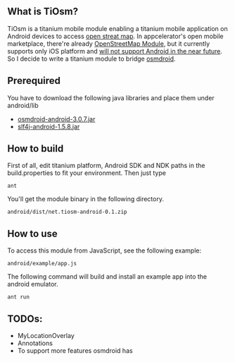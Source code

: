 What is TiOsm?
--------------------
TiOsm is a titanium mobile module enabling a titanium mobile application on Android devices to access [open streat map](http://www.openstreetmap.org/).
In appcelerator's open mobile marketplace, there're already [OpenStreetMap Module](https://marketplace.appcelerator.com/apps/2039), but it currently supports only iOS platform and [will not support Android in the near future](https://marketplace.appcelerator.com/apps/2039#questions).
So I decide to write a titanium module to bridge [osmdroid](http://code.google.com/p/osmdroid/).


Prerequired
--------------------
You have to download the following java libraries and place them under android/lib
* [osmdroid-android-3.0.7.jar](http://code.google.com/p/osmdroid/downloads/list)
* [slf4j-android-1.5.8.jar](http://www.slf4j.org/android/)


How to build
--------------------
First of all, edit titanium platform, Android SDK and NDK paths in the build.properties to fit your environment.
Then just type 
    
    ant

You'll get the module binary in the following directory.

    android/dist/net.tiosm-android-0.1.zip


How to use
--------------------
To access this module from JavaScript, see the following example:

	android/example/app.js

The following command will build and install an example app into the android emulator.

    ant run


TODOs:
--------------------
- MyLocationOverlay
- Annotations
- To support more features osmdroid has